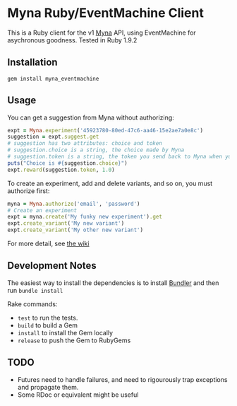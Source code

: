 # Myna Ruby/EventMachine Client

This is a Ruby client for the v1 [Myna](http://mynaweb.com) API, using EventMachine for asychronous goodness. Tested in Ruby 1.9.2

## Installation

`gem install myna_eventmachine`

## Usage

You can get a suggestion from Myna without authorizing:

```ruby
expt = Myna.experiment('45923780-80ed-47c6-aa46-15e2ae7a0e8c')
suggestion = expt.suggest.get
# suggestion has two attributes: choice and token
# suggestion.choice is a string, the choice made by Myna
# suggestion.token is a string, the token you send back to Myna when you reward
puts("Choice is #{suggestion.choice}")
expt.reward(suggestion.token, 1.0)
```

To create an experiment, add and delete variants, and so on, you must authorize first:

```ruby
myna = Myna.authorize('email', 'password')
# Create an experiment
expt = myna.create('My funky new experiment').get
expt.create_variant('My new variant')
expt.create_variant('My other new variant')
```

For more detail, see [the wiki](https://github.com/myna/ruby-eventmachine-client/wiki)

## Development Notes

The easiest way to install the dependencies is to install [Bundler](http://gembundler.com/) and then run `bundle install`

Rake commands:

- `test` to run the tests.
- `build` to build a Gem
- `install` to install the Gem locally
- `release` to push the Gem to RubyGems


## TODO

- Futures need to handle failures, and need to rigourously trap exceptions and propagate them.
- Some RDoc or equivalent might be useful
